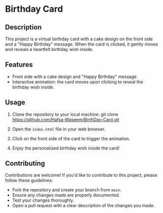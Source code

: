 # Birthday Card
## Description

This project is a virtual birthday card with a cake design on the front side and a "Happy Birthday" message. 
When the card is clicked, it gently moves and reveals a heartfelt birthday wish inside.

## Features

- Front side with a cake design and "Happy Birthday" message.
- Interactive animation: the card moves upon clicking to reveal the birthday wish inside.

## Usage

1. Clone the repository to your local machine:
   git clone https://github.com/Hafsa-Waseem/BirthDay-Card.git
   
3. Open the `index.html` file in your web browser.

4. Click on the front side of the card to trigger the animation.

5. Enjoy the personalized birthday wish inside the card!

## Contributing

Contributions are welcome! If you'd like to contribute to this project, please follow these guidelines:

- Fork the repository and create your branch from `main`.
- Ensure any changes made are properly documented.
- Test your changes thoroughly.
- Open a pull request with a clear description of the changes you made.

